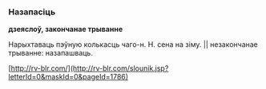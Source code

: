 ### Назапасіць
**дзеяслоў, закончанае трыванне**

Нарыхтаваць пэўную колькасць чаго-н. Н. сена на зіму. || незакончанае трыванне: назапашваць.

<a rel="author">[http://rv-blr.com/](http://rv-blr.com/slounik.jsp?letterId=0&maskId=0&pageId=1786)</a>
